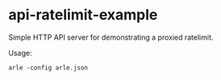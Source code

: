 # api-ratelimit-example

Simple HTTP API server for demonstrating a proxied ratelimit.

Usage:

    arle -config arle.json
